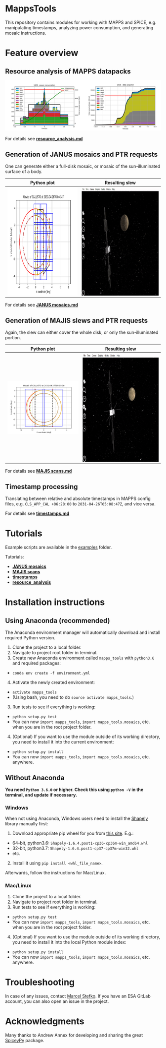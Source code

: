 # MappsTools
This repository contains modules for working with MAPPS and
SPICE, e.g. manipulating timestamps, analyzing power consumption,
and generating mosaic instructions.

# Feature overview

## Resource analysis of MAPPS datapacks

![](doc/img/power_data_graph.png)

For details see **[resource_analysis.md](doc/resource_analysis.md)**

## Generation of JANUS mosaics and PTR requests

One can generate either a full-disk mosaic, or mosaic of the sun-illuminated
surface of a body.

| Python plot | Resulting slew |
| :--------: | :--------: |
| <img src="doc/img/mosaic_14C6_sunside_JANUS.png" height="350"> |  <img src="doc/img/video_14C6_sunside_JANUS.gif" height="350"></img> |

For details see **[JANUS mosaics.md](doc/JANUS_mosaics.md)**

## Generation of MAJIS slews and PTR requests
Again, the slew can either cover the whole disk, or only the sun-illuminated portion.

| Python plot | Resulting slew |
| :--------: | :--------: |
| <img src="doc/img/scan_22C11_full_MAJIS.png" width="450"> |   <img src="doc/img/video_22C11_full_MAJIS.gif" height="350"></img> |

For details see **[MAJIS scans.md](doc/MAJIS_scans.md)**

## Timestamp processing
Translating between relative and absolute timestamps in MAPPS config files, e.g.
`CLS_APP_CAL +06:28:00` to `2031-04-26T05:08:47Z`, and vice versa.

For details see **[timestamps.md](doc/timestamps.md)**

# Tutorials

Example scripts are available in the [examples](examples/) folder.

Tutorials:
 - **[JANUS mosaics](doc/JANUS_mosaics.md)**
 - **[MAJIS scans](doc/MAJIS_scans.md)**
 - **[timestamps](doc/timestamps.md)**
 - **[resource_analysis](doc/resource_analysis.md)**

# Installation instructions

## Using Anaconda (recommended)
The Anaconda environment manager will automatically download and install required
Python version.

 1. Clone the project to a local folder.
 1. Navigate to project root folder in terminal.
 2. Create new Anaconda environment called `mapps_tools` with `python3.6` and required
 packages:
   - `conda env create -f environment.yml`
 4. Activate the newly created environment:
   - `activate mapps_tools`
   - (Using bash, you need to do `source activate mapps_tools`.)
 3. Run tests to see if everything is working:
   - `python setup.py test`
   - You can now `import mapps_tools`, `import mapps_tools.mosaics`, etc. when you are in the root project folder.
 4. (Optional) If you want to use the module outside of its working directory, you need to install it into the current environment:
   - `python setup.py install`
   - You can now `import mapps_tools`, `import mapps_tools.mosaics`, etc. anywhere.

## Without Anaconda

**You need `Python 3.6.0` or higher. Check this using `python -V` in the terminal, and update if necessary.**

### Windows
When not using Anaconda, Windows users need to install the [Shapely](https://pypi.python.org/pypi/Shapely/1.5.17) library manually first:
 1. Download appropriate pip wheel for you from [this site](https://www.lfd.uci.edu/~gohlke/pythonlibs/#shapely). E.g.:
   - 64-bit, python3.6: `Shapely‑1.6.4.post1‑cp36‑cp36m‑win_amd64.whl`
   - 32-bit, python3.7: `Shapely‑1.6.4.post1‑cp37‑cp37m‑win32.whl`
   - etc.
 2. Install it using `pip install <whl_file_name>`.

Afterwards, follow the instructions for Mac/Linux.

### Mac/Linux
 1. Clone the project to a local folder.
 1. Navigate to project root folder in terminal.
 3. Run tests to see if everything is working:
   - `python setup.py test`
   - You can now `import mapps_tools`, `import mapps_tools.mosaics`, etc. when you are in the root project folder.
 4. (Optional) If you want to use the module outside of its working directory, you need to install it into the local Python module index:
   - `python setup.py install`
   - You can now `import mapps_tools`, `import mapps_tools.mosaics`, etc. anywhere.

# Troubleshooting
In case of any issues, contact [Marcel Stefko](mailto:marcel.stefko@esa.int). If you have an ESA GitLab account, you can also open an issue in the project.

# Acknowledgments
Many thanks to Andrew Annex for developing and sharing the great [SpiceyPy](https://github.com/AndrewAnnex/SpiceyPy) package.
